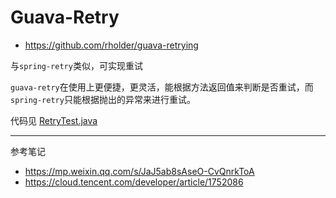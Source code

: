 ﻿# Guava-Retry

- https://github.com/rholder/guava-retrying

与`spring-retry`类似，可实现重试

`guava-retry`在使用上更便捷，更灵活，能根据方法返回值来判断是否重试，而`spring-retry`只能根据抛出的异常来进行重试。

代码见 [RetryTest.java](src/test/java/com/zhengqing/demo/RetryTest.java)

---

参考笔记

- https://mp.weixin.qq.com/s/JaJ5ab8sAseO-CvQnrkToA
- https://cloud.tencent.com/developer/article/1752086
